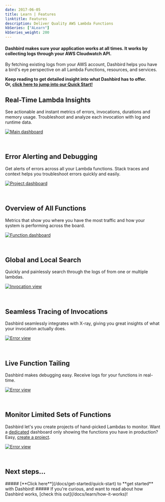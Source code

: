 ```yaml
---
date: 2017-06-05
title: Learn | Features
linktitle: Features
description: Deliver Quality AWS Lambda Functions
kbSeries: ["ALearn"]
kbSeries_weight: 200
---
```



#### Dashbird makes sure your application works at all times. It works by collecting logs through your AWS Cloudwatch API.

By fetching existing logs from your AWS account, Dashbird helps you have a bird's eye perspective on all Lambda Functions, resources, and services. 

**Keep reading to get detailed insight into what Dashbird has to offer.**
<br>**Or, [click here to jump into our Quick Start!](/docs/get-started/quick-start)**

<h2>
  <span class="h2 underlined bold">Real-Time Lambda Insights</span>
</h2>
See actionable and instant metrics of errors, invocations, durations and memory usage. Troubleshoot and analyze each invocation with log and runtime data.

<a href='/images/features/function-monitoring.png' target="_blank"><img alt='Main dashboard' src='/images/features/function-monitoring.png'></a>

<br>

<h2>
  <span class="h2 underlined bold">Error Alerting and Debugging</span>
</h2>
Get alerts of errors across all your Lambda functions. Stack traces and context helps you troubleshoot errors quickly and easily.

<a href='/images/screens/error.png' target="_blank"><img alt='Project dashboard' src='/images/screens/error.png'></a>

<br>

<h2>
  <span class="h2 underlined bold">Overview of All Functions</span>
</h2>
Metrics that show you where you have the most traffic and how your system is performing across the board.

<a href='/images/docs/functionview.png' target="_blank"><img alt='Function dashboard' src='/images/docs/functionview.png'></a>

<br>

<h2>
  <span class="h2 underlined bold">Global and Local Search</span>
</h2>
Quickly and painlessly search through the logs of from one or multiple lambdas.

<a href='/images/features/global-search.png' target="_blank"><img alt='Invocation view' src='/images/features/global-search.png'></a>

<br>


<h2>
  <span class="h2 underlined bold">Seamless Tracing of Invocations</span>
</h2>
Dashbird seamlessly integrates with X-ray, giving you great insights of what your invocation actually does.

<a href='/images/features/x-ray.png' target="_blank"><img alt='Error view' src='/images/features/x-ray.png'></a>

<br>


<h2>
  <span class="h2 underlined bold">Live Function Tailing</span>
</h2>
Dashbird makes debugging easy. Receive logs for your functions in real-time.

<a href='/images/features/live-tailing.png' target="_blank"><img alt='Error view' src='/images/features/live-tailing.png'></a>

<br>

<h2>
  <span class="h2 underlined bold">Monitor Limited Sets of Functions</span>
</h2>
Dashbird let's you create projects of hand-picked Lambdas to monitor. Want a <u>dedicated</u> dashboard only showing the functions you have in production? Easy, <u>create a project</u>.

<a href='/images/features/project-overview.png' target="_blank"><img alt='Error view' src='/images/features/project-overview.png'></a>

<br>

<h2>
  <span class="h2 underlined bold">Next steps...</span>
</h2>
##### [**Click here**](/docs/get-started/quick-start) to **get started** with Dashbird!
##### If you're curious, and want to read about how Dashbird works, [check this out](/docs/learn/how-it-works)!